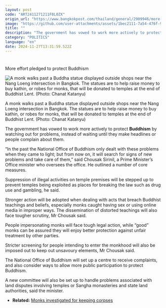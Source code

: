 ```yaml
---
layout: post
code: "ART2411271211F8L0ZX"
origin_url: "https://www.bangkokpost.com/thailand/general/2909946/more-effort-pledged-to-protect-buddhism"
image: "https://github.com/user-attachments/assets/1bec2111-7a54-476f-9861-a30fc964d98c"
title: ""
description: "The government has vowed to work more actively to protect  Buddhism  by watching out for problems, instead of waiting until they make headlines or people complain about them."
category: "POLITICS"
language: "en"
date: 2024-11-27T13:31:59.522Z
---
```


# 

More effort pledged to protect Buddhism

![A monk walks past a Buddha statue displayed outside shops near the Nang Loeng intersection in Bangkok. The statues are to help raise money to buy kathin, or robes for monks, that will be donated to temples at the end of Buddhist Lent. (Photo: Chanat Katanyu)](https://github.com/user-attachments/assets/d710ad96-c81a-4cbc-86bd-4de8ca550bd8)

A monk walks past a Buddha statue displayed outside shops near the Nang Loeng intersection in Bangkok. The statues are to help raise money to buy kathin, or robes for monks, that will be donated to temples at the end of Buddhist Lent. (Photo: Chanat Katanyu)

The government has vowed to work more actively to protect **Buddhism** by watching out for problems, instead of waiting until they make headlines or people complain about them.

“In the past the National Office of Buddhism only dealt with these problems when they came to light; but from now on, it will search for signs of new problems and take care of them,” said Chousak Sirinil, a Prime Minister’s Office minister who oversees the office. He outlined a number of core measures.

Suppression of illegal activities on temple premises will be stepped up to prevent temples being exploited as places for breaking the law such as drug use and gambling, he said.

Stronger action will be adopted when dealing with acts that breach Buddhist teachings and beliefs, especially monks caught having sex or using online media in improper ways. The dissemination of distorted teachings will also face tougher scrutiny, Mr Chousak said.

People impersonating monks will face tough legal action, while “good” monks can be assured they will enjoy better protection against unfair treatment by other parties.

Stricter screening for people intending to enter the monkhood will also be imposed out to keep out unsavoury elements, Mr Chousak said.

The National Office of Buddhism will set up a centre to receive complaints, and also consider ways to allow more public participation to protect Buddhism.

A new committee will also be set up to handle problems associated with land disputes involving temples or Sangha monasteries and state land authorities, said the minister.

*   **Related:** [Monks investigated for keeping corpses](https://www.bangkokpost.com/thailand/general/2909080/monks-under-probe-for-keeping-73-corpses-in-thailands-phichit-province)